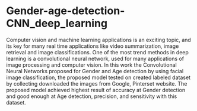 # Gender-age-detection-CNN_deep_learning

Computer vision and machine learning applications is an exciting topic, and its key for many real time applications like video summarization, image retrieval and image classifications. One of the most trend methods in deep learning is a convolutional neural network, used for many applications of image processing and computer vision. In this work the Convolutional Neural Networks proposed for Gender and Age detection by using facial image classification, the proposed model tested on created labeled dataset by collecting downloaded the images from Google, Pinterset website. The proposed model achieved highest result of accuracy at Gender detection and good enough at Age detection, precision, and sensitivity with this dataset. 
